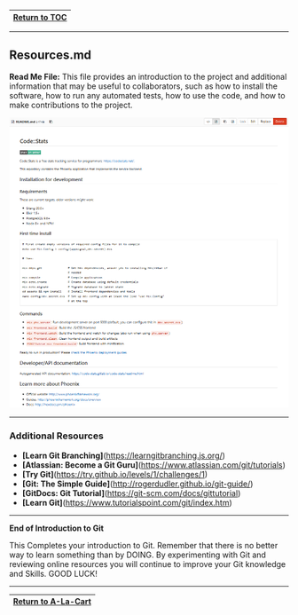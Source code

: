 |[Return to TOC](00-Table-of-Contents)|
|---|

---

## Resources.md

**Read Me File:**  This file provides an introduction to the project and additional information that may be useful to collaborators, such as how to install the software, how to run any automated tests, how to use the code, and how to make contributions to the project.

![](/assets/13.PNG)

---
### Additional Resources

* **[Learn Git Branching]**(https://learngitbranching.js.org/)
* **[Atlassian: Become a Git Guru]**(https://www.atlassian.com/git/tutorials)
* **[Try Git]**(https://try.github.io/levels/1/challenges/1)
* **[Git: The Simple Guide]**(http://rogerdudler.github.io/git-guide/)
* **[GitDocs: Git Tutorial]**(https://git-scm.com/docs/gittutorial)
* **[Learn Git]**(https://www.tutorialspoint.com/git/index.htm)

---
**End of Introduction to Git**

This Completes your introduction to Git.  Remember that there is no better way to learn something than by DOING. By experimenting with Git and reviewing online resources you will continue to improve your Git knowledge and Skills.  GOOD LUCK! 

---

|<a href="https://github.com/Tercileon/A-La-Cart" > Return to A-La-Cart </a>|
|---|
